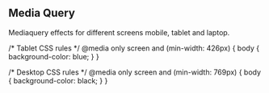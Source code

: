## Media Query

Mediaquery effects for different screens mobile, tablet and laptop.


/* Tablet CSS rules */
@media only screen and (min-width: 426px) {
    body {
      background-color: blue;
    }
  }

/* Desktop CSS rules */
@media only screen and (min-width: 769px) {
    body {
      background-color: black;
    }
  }
